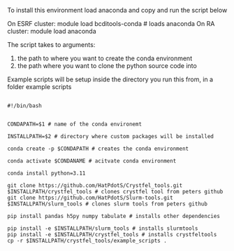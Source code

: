 To install this environment load anaconda and copy and run the script below

On ESRF cluster: module load bcditools-conda # loads anaconda 
On RA cluster: module load anaconda

The script takes to arguments:

1. the path to where you want to create the conda environment
2. the path where you want to clone the python source code into

Example scripts will be setup inside the directory you run this from, in a folder example scripts

```

#!/bin/bash


CONDAPATH=$1 # name of the conda environemt

INSTALLPATH=$2 # directory where custom packages will be installed

conda create -p $CONDAPATH # creates the conda environment

conda activate $CONDANAME # acitvate conda environment

conda install python=3.11

git clone https://github.com/HatPdotS/Crystfel_tools.git $INSTALLPATH/crystfel_tools # clones crystfel tool from peters github 
git clone https://github.com/HatPdotS/Slurm-tools.git  $INSTALLPATH/slurm_tools # clones slurm tools from peters github

pip install pandas h5py numpy tabulate # installs other dependencies

pip install -e $INSTALLPATH/slurm_tools # installs slurmtools
pip install -e $INSTALLPATH/crystfel_tools # installs crystfeltools
cp -r $INSTALLPATH/crystfel_tools/example_scripts .
```